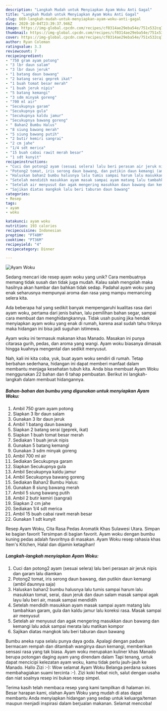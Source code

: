```yaml
---
description: "Langkah Mudah untuk Menyiapkan Ayam Woku Anti Gagal"
title: "Langkah Mudah untuk Menyiapkan Ayam Woku Anti Gagal"
slug: 669-langkah-mudah-untuk-menyiapkan-ayam-woku-anti-gagal
date: 2020-10-04T23:39:37.946Z
image: https://img-global.cpcdn.com/recipes/cf0314ae29eba54e/751x532cq70/ayam-woku-foto-resep-utama.jpg
thumbnail: https://img-global.cpcdn.com/recipes/cf0314ae29eba54e/751x532cq70/ayam-woku-foto-resep-utama.jpg
cover: https://img-global.cpcdn.com/recipes/cf0314ae29eba54e/751x532cq70/ayam-woku-foto-resep-utama.jpg
author: Ryan Coleman
ratingvalue: 3.3
reviewcount: 7
recipeingredient:
- "750 gram ayam potong"
- "3 lbr daun salam"
- "3 lbr daun jeruk"
- "1 batang daun bawang"
- "2 batang serai geprek ikat"
- "1 buah tomat besar merah"
- "1 buah jeruk nipis"
- "5 batang kemangi"
- "3 sdm minyak goreng"
- "700 ml air"
- "Secukupnya garam"
- "Secukupnya gula"
- "Secukupnya kaldu jamur"
- "Secukupnya bawang goreng"
- " Bahan2 Bumbu Halus"
- "8 siung bawang merah"
- "5 siung bawang putih"
- "2 butir kemiri sangrai"
- "2 cm jahe"
- "1/4 sdt merica"
- "15 buah cabai rawit merah besar"
- "1 sdt kunyit"
recipeinstructions:
- "Cuci dan potong2 ayam (sesuai selera) lalu beri perasan air jeruk nipis dan garam lalu diamkan"
- "Potong2 tomat, iris serong daun bawang, dan putikin daun kemangi (ambil daunnya saja)"
- "Haluskan bahan2 bumbu halusnya lalu tumis sampai harum lalu masukkan tomat, serai, daun jeruk dan daun salam masak sampai agak layu lalu beri air, masak sampai mendidih"
- "Setelah mendidih masukkan ayam masak sampai ayam matang lalu tambahkan garam, gula dan kaldu jamur lalu koreksi rasa. Masak sampai air menyusut"
- "Setelah air menyusut dan agak mengering masukkan daun bawang dan kemangi lalu aduk sampai merata lalu matikan kompor"
- "Sajikan diatas mangkok lalu beri taburan daun bawang"
categories:
- Resep
tags:
- ayam
- woku

katakunci: ayam woku 
nutrition: 193 calories
recipecuisine: Indonesian
preptime: "PT40M"
cooktime: "PT36M"
recipeyield: "4"
recipecategory: Dinner

---
```



![Ayam Woku](https://img-global.cpcdn.com/recipes/cf0314ae29eba54e/751x532cq70/ayam-woku-foto-resep-utama.jpg)

Sedang mencari ide resep ayam woku yang unik? Cara membuatnya memang tidak susah dan tidak juga mudah. Kalau salah mengolah maka hasilnya akan hambar dan bahkan tidak sedap. Padahal ayam woku yang enak seharusnya mempunyai aroma dan rasa yang mampu memancing selera kita.

Ada beberapa hal yang sedikit banyak mempengaruhi kualitas rasa dari ayam woku, pertama dari jenis bahan, lalu pemilihan bahan segar, sampai cara membuat dan menghidangkannya. Tidak usah pusing jika hendak menyiapkan ayam woku yang enak di rumah, karena asal sudah tahu triknya maka hidangan ini bisa jadi suguhan istimewa.

Ayam woku ini termasuk makanan khas Manado. Masakan ini punya citarasa gurih, pedas, dan aroma yang wangi. Ayam woku biasanya dimasak hingga kuahnya mengental dan sedikit menyusut.


Nah, kali ini kita coba, yuk, buat ayam woku sendiri di rumah. Tetap berbahan sederhana, hidangan ini dapat memberi manfaat dalam membantu menjaga kesehatan tubuh kita. Anda bisa membuat Ayam Woku menggunakan 22 bahan dan 6 tahap pembuatan. Berikut ini langkah-langkah dalam membuat hidangannya.

<!--inarticleads1-->

##### Bahan-bahan dan bumbu yang digunakan untuk menyiapkan Ayam Woku:

1. Ambil 750 gram ayam potong
1. Siapkan 3 lbr daun salam
1. Gunakan 3 lbr daun jeruk
1. Ambil 1 batang daun bawang
1. Siapkan 2 batang serai (geprek, ikat)
1. Siapkan 1 buah tomat besar merah
1. Sediakan 1 buah jeruk nipis
1. Gunakan 5 batang kemangi
1. Gunakan 3 sdm minyak goreng
1. Ambil 700 ml air
1. Sediakan Secukupnya garam
1. Siapkan Secukupnya gula
1. Ambil Secukupnya kaldu jamur
1. Ambil Secukupnya bawang goreng
1. Sediakan  Bahan2 Bumbu Halus:
1. Gunakan 8 siung bawang merah
1. Ambil 5 siung bawang putih
1. Ambil 2 butir kemiri (sangrai)
1. Siapkan 2 cm jahe
1. Sediakan 1/4 sdt merica
1. Ambil 15 buah cabai rawit merah besar
1. Gunakan 1 sdt kunyit


Resep Ayam Woku, Cita Rasa Pedas Aromatik Khas Sulawesi Utara. Simpan ke bagian favorit Tersimpan di bagian favorit. Ayam woku dengan bumbu kuning pedas adalah favoritnya di masakan. Ayam Woku resep rahasia khas Item&#39;s Kitchen, Halal dan dijamin ketagihan! 

<!--inarticleads2-->

##### Langkah-langkah menyiapkan Ayam Woku:

1. Cuci dan potong2 ayam (sesuai selera) lalu beri perasan air jeruk nipis dan garam lalu diamkan
1. Potong2 tomat, iris serong daun bawang, dan putikin daun kemangi (ambil daunnya saja)
1. Haluskan bahan2 bumbu halusnya lalu tumis sampai harum lalu masukkan tomat, serai, daun jeruk dan daun salam masak sampai agak layu lalu beri air, masak sampai mendidih
1. Setelah mendidih masukkan ayam masak sampai ayam matang lalu tambahkan garam, gula dan kaldu jamur lalu koreksi rasa. Masak sampai air menyusut
1. Setelah air menyusut dan agak mengering masukkan daun bawang dan kemangi lalu aduk sampai merata lalu matikan kompor
1. Sajikan diatas mangkok lalu beri taburan daun bawang


Bumbu aneka rupa selalu punya daya goda. Apalagi dengan paduan bermacam rempah dan ditambah wanginya daun kemangi, memberikan sensasi rasa yang tak biasa. Ayam woku merupakan kuliner khas Manado berupa potongan daging ayam yang direndam dalam Tapi tenang, untuk dapat mencicipi kelezatan ayam woku, kamu tidak perlu jauh-jauh ke Manado. Hallo Zizi :-): Wow selamat Ayam Woku Belanga perdana sukses membahagiakan suami tercinta :-). Zizi koki hebat nich, salut dengan usaha dan niat soalnya resep ini bukan resep simpel. 

Terima kasih telah membaca resep yang kami tampilkan di halaman ini. Besar harapan kami, olahan Ayam Woku yang mudah di atas dapat membantu Anda menyiapkan hidangan yang sedap untuk keluarga/teman maupun menjadi inspirasi dalam berjualan makanan. Selamat mencoba!
